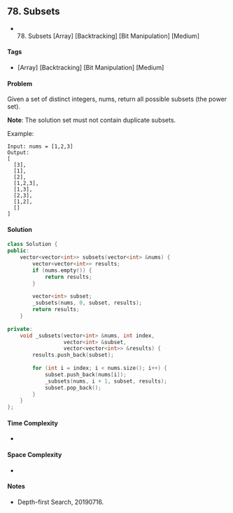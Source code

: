 ## 78. Subsets
- 78. Subsets [Array] [Backtracking] [Bit Manipulation] [Medium]

#### Tags
- [Array] [Backtracking] [Bit Manipulation] [Medium]

#### Problem
Given a set of distinct integers, nums, return all possible subsets (the power set).

**Note**: The solution set must not contain duplicate subsets.

Example:

    Input: nums = [1,2,3]
    Output:
    [
      [3],
      [1],
      [2],
      [1,2,3],
      [1,3],
      [2,3],
      [1,2],
      []
    ]

#### Solution
``` C++
class Solution {
public:
    vector<vector<int>> subsets(vector<int> &nums) {
        vector<vector<int>> results;
        if (nums.empty()) {
            return results;
        }
        
        vector<int> subset;
        _subsets(nums, 0, subset, results);
        return results;
    }
    
private:
    void _subsets(vector<int> &nums, int index, 
                  vector<int> &subset, 
                  vector<vector<int>> &results) {
        results.push_back(subset);
        
        for (int i = index; i < nums.size(); i++) {
            subset.push_back(nums[i]);
            _subsets(nums, i + 1, subset, results);
            subset.pop_back();
        }
    }
};
```

#### Time Complexity
- 

#### Space Complexity
- 

#### Notes
- Depth-first Search, 20190716.
